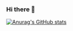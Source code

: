 ### Hi there 👋
[![Anurag's GitHub stats](https://github-readme-stats-dragate.vercel.app/api?username=Dragate)](https://github.com/anuraghazra/github-readme-stats)
<!--
**Dragate/Dragate** is a ✨ _special_ ✨ repository because its `README.md` (this file) appears on your GitHub profile.

Here are some ideas to get you started:

- 🔭 I’m currently working on ...
- 🌱 I’m currently learning ...
- 👯 I’m looking to collaborate on ...
- 🤔 I’m looking for help with ...
- 💬 Ask me about ...
- 📫 How to reach me: ...
- 😄 Pronouns: ...
- ⚡ Fun fact: ...
-->
